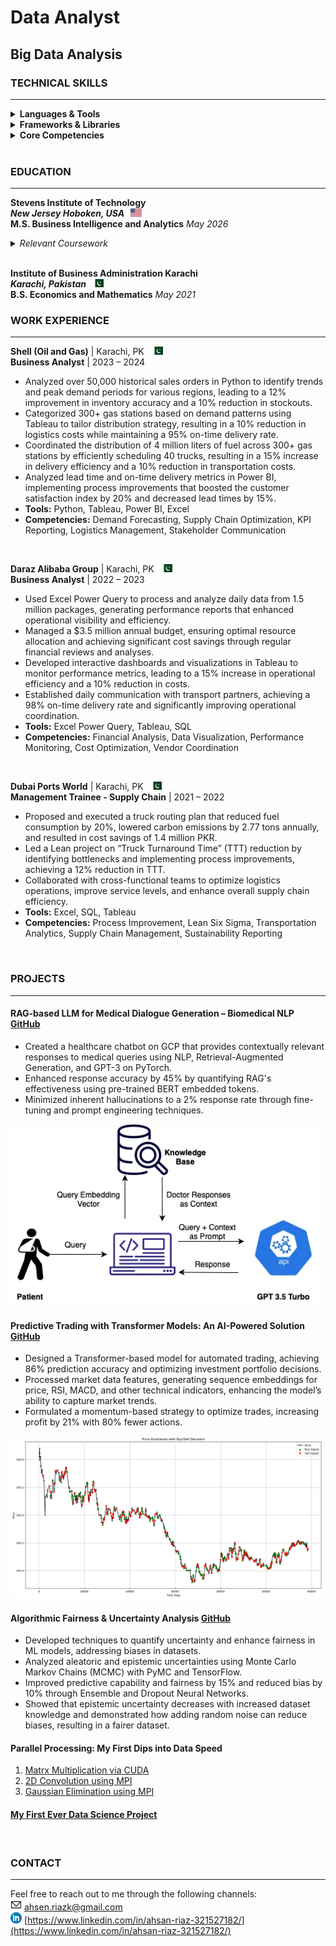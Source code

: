 # Data Analyst
## Big Data Analysis 
### TECHNICAL SKILLS

---

<details>
  <summary><strong>Languages & Tools</strong></summary>
  <ul>
    <li><strong>Programming Languages:</strong>
      <ul>
        <li>Python</li>
        <li>C++</li>
        <li>SQL</li>
      </ul>
    </li>
    <li><strong>Tools & Platforms:</strong>
      <ul>
        <li>Spark</li>
        <li>Google Cloud Platform (GCP)</li>
        <li>Tableau</li>
        <li>Teradata</li>
        <li>MicroStrategy</li>
        <li>Grafana</li>
        <li>JIRA, Confluence</li>
      </ul>
    </li>
  </ul>
</details>

<details>
  <summary><strong>Frameworks & Libraries</strong></summary>
  <ul>
    <li>NumPy</li>
    <li>Pandas</li>
    <li>Matplotlib</li>
    <li>XGBoost</li>
    <li>Scikit-learn</li>
    <li>PyTorch</li>
    <li>PyMC</li>
    <li>TensorFlow</li>
  </ul>
</details>

<details>
  <summary><strong>Core Competencies</strong></summary>
  <ul>
    <li>Data Mining</li>
    <li>Visualization</li>
    <li>Machine Learning</li>
    <li>Deep Learning</li>
    <li>Database Management</li>
    <li>Distributed Computing</li>
  </ul>
</details>
<br>

### EDUCATION

---
**Stevens Institute of Technology**  
***New Jersey Hoboken, USA* &nbsp; <img src="assets/us.png" alt="US Flag" width="18" height="13">**  
**M.S. Business Intelligence and Analytics** _May 2026_
<details>
  <summary><em>Relevant Coursework</em></summary>
  <ul>
    <li>Machine Learning</li>
    <li>Data Sciencee</li>
    <li>Big Data Mining</li>
    <li>Natural Language Processing</li>
    <li>Energy Efficient Deep Learning</li>
  </ul>
</details>
<br>

**Institute of Business Administration Karachi**  
***Karachi, Pakistan* &nbsp; <img src="assets/pk.png" alt="Pakistan Flag" width="18" height="13">**  
**B.S. Economics and Mathematics** _May 2021_
<br>

### WORK EXPERIENCE

---
**Shell (Oil and Gas)** | Karachi, PK &nbsp; <img src="assets/pk.png" alt="Pakistan Flag" width="18" height="13">  
**Business Analyst** | 2023 – 2024  
- Analyzed over 50,000 historical sales orders in Python to identify trends and peak demand periods for various regions, leading to a 12% improvement in inventory accuracy and a 10% reduction in stockouts.
- Categorized 300+ gas stations based on demand patterns using Tableau to tailor distribution strategy, resulting in a 10% reduction in logistics costs while maintaining a 95% on-time delivery rate.
- Coordinated the distribution of 4 million liters of fuel across 300+ gas stations by efficiently scheduling 40 trucks, resulting in a 15% increase in delivery efficiency and a 10% reduction in transportation costs.
- Analyzed lead time and on-time delivery metrics in Power BI, implementing process improvements that boosted the customer satisfaction index by 20% and decreased lead times by 15%.
- **Tools:** Python, Tableau, Power BI, Excel
- **Competencies:** Demand Forecasting, Supply Chain Optimization, KPI Reporting, Logistics Management, Stakeholder Communication
<br>

**Daraz Alibaba Group** | Karachi, PK &nbsp; <img src="assets/pk.png" alt="Pakistan Flag" width="18" height="13">  
**Business Analyst** | 2022 – 2023  
- Used Excel Power Query to process and analyze daily data from 1.5 million packages, generating performance reports that enhanced operational visibility and efficiency.
- Managed a $3.5 million annual budget, ensuring optimal resource allocation and achieving significant cost savings through regular financial reviews and analyses.
- Developed interactive dashboards and visualizations in Tableau to monitor performance metrics, leading to a 15% increase in operational efficiency and a 10% reduction in costs.
- Established daily communication with transport partners, achieving a 98% on-time delivery rate and significantly improving operational coordination.
- **Tools:** Excel Power Query, Tableau, SQL
- **Competencies:** Financial Analysis, Data Visualization, Performance Monitoring, Cost Optimization, Vendor Coordination
<br>

**Dubai Ports World** | Karachi, PK &nbsp; <img src="assets/pk.png" alt="Pakistan Flag" width="18" height="13">  
**Management Trainee - Supply Chain** | 2021 – 2022  
- Proposed and executed a truck routing plan that reduced fuel consumption by 20%, lowered carbon emissions by 2.77 tons annually, and resulted in cost savings of 1.4 million PKR.
- Led a Lean project on “Truck Turnaround Time” (TTT) reduction by identifying bottlenecks and implementing process improvements, achieving a 12% reduction in TTT.
- Collaborated with cross-functional teams to optimize logistics operations, improve service levels, and enhance overall supply chain efficiency.
- **Tools:** Excel, SQL, Tableau
- **Competencies:** Process Improvement, Lean Six Sigma, Transportation Analytics, Supply Chain Management, Sustainability Reporting
<br>

### PROJECTS

---
#### RAG-based LLM for Medical Dialogue Generation – Biomedical NLP [GitHub](https://github.com/advaitpai/Medical-Dialog-Generation)

- Created a healthcare chatbot on GCP that provides contextually relevant responses to medical queries using NLP, Retrieval-Augmented Generation, and GPT-3 on PyTorch.
- Enhanced response accuracy by 45% by quantifying RAG's effectiveness using pre-trained BERT embedded tokens.
- Minimized inherent hallucinations to a 2% response rate through fine-tuning and prompt engineering techniques.
  
<!-- Adding an image under the project -->
<img src="assets/RAG.png" alt="Predictive Trading Transformer" width="500">

#### Predictive Trading with Transformer Models: An AI-Powered Solution [GitHub](https://github.com/zohairhashmi/blockhouse-transformers)

- Designed a Transformer-based model for automated trading, achieving 86% prediction accuracy and optimizing investment portfolio decisions.
- Processed market data features, generating sequence embeddings for price, RSI, MACD, and other technical indicators, enhancing the model’s ability to capture market trends.
- Formulated a momentum-based strategy to optimize trades, increasing profit by 21% with 80% fewer actions.
  
<!-- Adding an image under the project -->
<img src="assets/blockhouse-trading.png" alt="Predictive Trading Transformer" width="500">

#### Algorithmic Fairness & Uncertainty Analysis  [GitHub](https://github.com/zohairhashmi/uncertainty-quantification)

- Developed techniques to quantify uncertainty and enhance fairness in ML models, addressing biases in datasets.
- Analyzed aleatoric and epistemic uncertainties using Monte Carlo Markov Chains (MCMC) with PyMC and TensorFlow.
- Improved predictive capability and fairness by 15% and reduced bias by 10% through Ensemble and Dropout Neural Networks.
- Showed that epistemic uncertainty decreases with increased dataset knowledge and demonstrated how adding random noise can reduce biases, resulting in a fairer dataset.

#### Parallel Processing: My First Dips into Data Speed
1. [Matrx Multiplication via CUDA](https://github.com/zohairhashmi/cuda-parallel-processing)
2. [2D Convolution using MPI](https://github.com/zohairhashmi/gaussian-elimination)
3. [Gaussian Elimination using MPI](https://github.com/zohairhashmi/Convolution2D-Parallel-Processing)

#### [My First Ever Data Science Project](https://github.com/zohairhashmi/ibm-datascience-capstone-project)
<br>

### CONTACT

---

Feel free to reach out to me through the following channels:  
**<img src="assets/email_logo.png" alt="US Flag" width="18" height="18">** [ahsen.riazk@gmail.com](mailto:ahsen.riazk@gmail.com)  
**<img src="assets/linkedin_logo.png" alt="US Flag" width="18" height="18">** [https://www.linkedin.com/in/ahsan-riaz-321527182/](https://www.linkedin.com/in/ahsan-riaz-321527182/)
